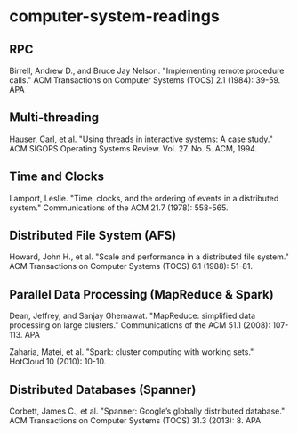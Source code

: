 # computer-system-readings

## RPC
Birrell, Andrew D., and Bruce Jay Nelson. "Implementing remote procedure calls." ACM Transactions on Computer Systems (TOCS) 2.1 (1984): 39-59. APA	

## Multi-threading 
Hauser, Carl, et al. "Using threads in interactive systems: A case study." ACM SIGOPS Operating Systems Review. Vol. 27. No. 5. ACM, 1994. 

## Time and Clocks
Lamport, Leslie. "Time, clocks, and the ordering of events in a distributed system." Communications of the ACM 21.7 (1978): 558-565.

## Distributed File System (AFS)
Howard, John H., et al. "Scale and performance in a distributed file system." ACM Transactions on Computer Systems (TOCS) 6.1 (1988): 51-81. 

## Parallel Data Processing (MapReduce & Spark)
Dean, Jeffrey, and Sanjay Ghemawat. "MapReduce: simplified data processing on large clusters." Communications of the ACM 51.1 (2008): 107-113. APA	

Zaharia, Matei, et al. "Spark: cluster computing with working sets." HotCloud 10 (2010): 10-10.

## Distributed Databases (Spanner)
Corbett, James C., et al. "Spanner: Google’s globally distributed database." ACM Transactions on Computer Systems (TOCS) 31.3 (2013): 8. APA	
